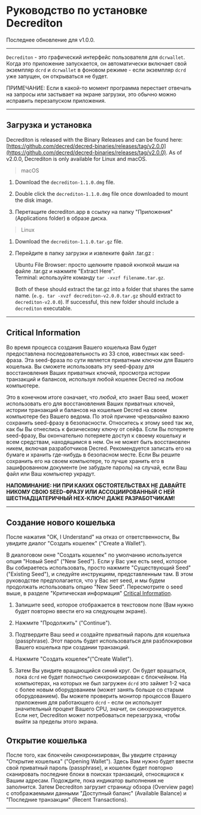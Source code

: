 # Руководство по установке Decrediton 

Последнее обновление для v1.0.0.

---

`Decrediton` - это графический интерфейс пользователя для `dcrwallet`. Когда это приложение запускается, он автоматически включает свой экземпляр `dcrd` и `dcrwallet` в фоновом режиме -  если экземпляр `dcrd` уже запущен, он открываться не будет.

ПРИМЕЧАНИЕ: Если в какой-то момент программа перестает отвечать на запросы или застывает на экране загрузки, это обычно можно исправить перезапуском приложения.

---

## Загрузка и установка 

Decrediton is released with the Binary Releases and can be found here: [https://github.com/decred/decred-binaries/releases/tag/v2.0.0](https://github.com/decred/decred-binaries/releases/tag/v2.0.0). As of v2.0.0, Decrediton is only available for Linux and macOS.

> macOS

1. Download the `decrediton-1.1.0.dmg` file.

2. Double click the `decrediton-1.1.0.dmg` file once downloaded to mount the disk image.

3. Перетащите decrediton.app в ссылку на папку "Приложения" (Applications folder) в образе диска.

> Linux

1. Download the `decrediton-1.1.0.tar.gz` file.

2. Перейдите в папку загрузки и извлеките файл .tar.gz :

    Ubuntu File Browser: просто щелкните правой кнопкой мыши на файле .tar.gz и нажмите "Extract Here". <br />
    Terminal: используйте команду `tar -xvzf filename.tar.gz`.

    Both of these should extract the tar.gz into a folder that shares the same name. (`e.g. tar -xvzf decrediton-v2.0.0.tar.gz` should extract to `decrediton-v2.0.0`). If successful, this new folder should include a `decrediton` executable.

---

## Critical Information 

Во время процесса создания Вашего кошелька Вам будет предоставлена последовательность из 33 слов, известных как seed-фраза. Эта seed-фраза по сути является приватным ключом для Вашего кошелька. Вы сможете использовать эту seed-фразу для восстановления Ваших приватных ключей, просмотра истории транзакций и балансов, используя любой кошелек Decred на любом компьютере.

Это в конечном итоге означает, что *любой*, кто знает Ваш seed, может использовать его для восстановления Ваших приватных ключей, истории транзакций и балансов на кошельке Decred на своем компьютере без Вашего ведома. По этой причине чрезвычайно важно сохранить seed-фразу в безопасности. Относитесь к этому seed так же, как бы Вы отнеслись к физическому ключу от сейфа. Если Вы потеряете seed-фразу, Вы окончательно потеряете доступ к своему кошельку и всем средствам, находящимся в нем. Он не может быть восстановлен никем, включая разработчиков Decred. Рекомендуется записать его на бумаге и хранить где-нибудь в безопасном месте. Если Вы решите сохранить его на своем компьютере, то лучше хранить его в зашифрованном документе (не забудьте пароль) на случай, если Ваш файл или Ваш компьютер украдут.

**НАПОМИНАНИЕ: НИ ПРИ КАКИХ ОБСТОЯТЕЛЬСТВАХ НЕ ДАВАЙТЕ НИКОМУ СВОЮ SEED-ФРАЗУ ИЛИ АССОЦИИРОВАННЫЙ С НЕЙ ШЕСТНАДЦАТЕРИЧНЫЙ HEX-КЛЮЧ! ДАЖЕ РАЗРАБОТЧИКАМ!**

---

## Создание нового кошелька 

После нажатия "OK, I Understand" на отказ от ответственности, Вы увидите диалог "Создать кошелек" ("Create a Wallet").

В диалоговом окне "Создать кошелек" по умолчанию используется опция "Новый Seed" ("New Seed"). Если у Вас уже есть seed, которое Вы собираетесь использовать, просто нажмите "Существующий Seed" ("Existing Seed"), и следуйте инструкциям, представленным там. В этом руководстве предполагается, что у Вас нет seed, и мы будем продолжать использовать опцию "New Seed". Пересмотрите о seed выше, в разделе "Критическая информация" [Critical Information](#critical-information).

1. Запишите seed, которое отображается в текстовом поле (Вам нужно будет повторно ввести его на следующем экране).

2. Нажмите "Продолжить" ("Continue").

3. Подтвердите Ваш seed и создайте приватный пароль для кошелька (passphrase). Этот пароль будет использоваться для разблокировки Вашего кошелька при создании транзакций.

4. Нажмите "Создать кошелек"("Create Wallet").

5. Затем Вы увидите вращающийся синий круг. Он будет вращаться, пока `dcrd` не будет полностью синхронизирован с блокчейном. На компьютерах, на которых не был загружен `dcrd` это займет 1-2 часа с более новым оборудованием (может занять больше со старым оборудованием). Вы можете проверить монитор процессов Вашего приложения для работающего `dcrd` - если он использует значительный процент Вашего CPU, значит, он синхронизируется. Если нет, Decrediton может потребоваться перезагрузка, чтобы выйти за пределы этого экрана.

## Открытие кошелька 

После того, как блокчейн синхронизирован, Вы увидите страницу "Открытие кошелька" ("Opening Wallet"). Здесь Вам нужно будет ввести свой приватный пароль (passphrase), и кошелек будет повторно сканировать последние блоки в поисках транзакций, относящихся к Вашим адресам. Подождите, пока индикатор выполнения не заполнится. Затем Decrediton загрузит страницу обзора (Overview page) с отображаемыми данными "Доступный баланс" (Available Balance) и "Последние транзакции" (Recent Transactions).

---
